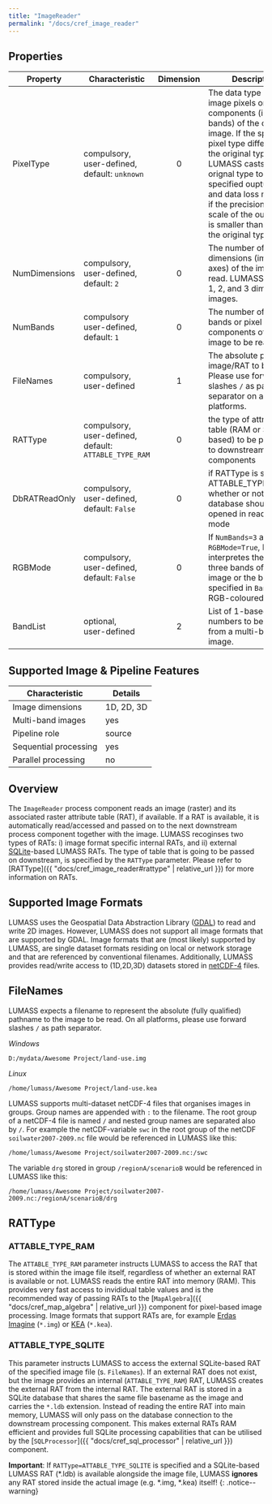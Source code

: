 ```yaml
---
title: "ImageReader"
permalink: "/docs/cref_image_reader"
--- 
```


## Properties

 Property | Characteristic | Dimension | Description 
----------|----------------|:-----------:|-------------
PixelType | compulsory,<br>user-defined, default: `unknown`  | 0 | The data type of the image pixels or pixel components (image bands) of the output image. If the specified pixel type differs from the original type, LUMASS casts the orignal type to the specified ouptut type and data loss my occur if the precision and/or scale of the ouptut type is smaller than that of the original type.
NumDimensions | compulsory,<br>user-defined, default: `2` | 0 | The number of dimensions (image axes) of the image to be read. LUMASS supports 1, 2, and 3 dimensional images.
NumBands | compulsory<br>user-defined, default: `1` | 0 | The number of image bands or pixel components of the image to be read. 
FileNames | compulsory,<br>user-defined | 1 | The absolute path to the image/RAT to be read. Please use forward slashes `/` as path separator on all platforms.
RATType   | compulsory,<br>user-defined, default: `ATTABLE_TYPE_RAM` | 0 | the type of attribute table (RAM or SQLite-based) to be provided to downstream components
DbRATReadOnly | compulsory,<br>user-defined, default: `False` | 0 | if RATType is set to ATTABLE_TYPE_SQLITE, whether or not the database should be opened in read-only mode
RGBMode | compulsory,<br>user-defined, default: `False` | 0 | If `NumBands=3` and `RGBMode=True`, LUMASS interpretes the first three bands of the image or the bands specified in `BandList` as RGB-coloured image.
BandList | optional,<br>user-defined | 2 | List of 1-based band numbers to be read from a multi-band image.

## Supported Image & Pipeline Features

Characteristic | Details 
---------------|---------------
Image dimensions | 1D, 2D, 3D  
Multi-band images | yes
Pipeline role | source
Sequential processing | yes
Parallel processing | no

## Overview

The `ImageReader` process component reads an image (raster) and its associated raster attribute table (RAT), if available. If a RAT is available, it is automatically read/accessed and passed on to the next downstream process component together with the image. LUMASS recoginses two types of RATs: i) image format specific internal RATs, and ii) external [SQLite](https://www.sqlite.org)-based LUMASS RATs. The type of table that is going to be passed on downstream, is specified by the `RATType` parameter. Please refer to [RATType]({{ "docs/cref_image_reader#rattype" | relative_url }}) for more information on RATs. 

## Supported Image Formats

LUMASS uses the Geospatial Data Abstraction Library ([GDAL](https://gdal.org/index.html)) to read and write 2D images. However, LUMASS does not support all image formats that are supported by GDAL. Image formats that are (most likely) supported by LUMASS, are single dataset formats residing on local or network storage and that are referenced by conventional filenames. Additionally, LUMASS provides read/write access to (1D,2D,3D) datasets stored in [netCDF-4](https://www.unidata.ucar.edu/software/netcdf/documentation/historic/netcdf/NetCDF_002d4-Format.html#NetCDF_002d4-Format) files. 

## FileNames

LUMASS expects a filename to represent the absolute (fully qualified) pathname to the image to be read. On all platforms, please use forward slashes `/` as path separator. 

*Windows*

```
D:/mydata/Awesome Project/land-use.img
```

*Linux*

```
/home/lumass/Awesome Project/land-use.kea
```

LUMASS supports multi-dataset netCDF-4 files that organises images in groups. Group names are appended with `:` to the filename. The root group of a netCDF-4 file is named `/` and nested group names are separated also by `/`. For example the netCDF-variable `swc` in the root group of the netCDF `soilwater2007-2009.nc` file would be referenced in LUMASS like this:

```
/home/lumass/Awesome Project/soilwater2007-2009.nc:/swc
```

The variable `drg` stored in group `/regionA/scenarioB` would be referenced in LUMASS like this:

```
/home/lumass/Awesome Project/soilwater2007-2009.nc:/regionA/scenarioB/drg
```

## RATType

### ATTABLE_TYPE_RAM

The `ATTABLE_TYPE_RAM` parameter instructs LUMASS to access the RAT that is stored within the image file itself, regardless of whether an external RAT is available or not. LUMASS reads the entire RAT into memory (RAM). This provides very fast access to invididual table values and is the recommended way of passing RATs to the [`MapAlgebra`]({{ "docs/cref_map_algebra" | relative_url }}) component for pixel-based image processing. Image formats that support RATs are, for example [Erdas Imagine](https://gdal.org/drivers/raster/hfa.html) (`*.img`) or [KEA](https://gdal.org/drivers/raster/kea.html) (`*.kea`).

### ATTABLE_TYPE_SQLITE

This parameter instructs LUMASS to access the external SQLite-based RAT of the specified image file (s. `FileNames`). If an external RAT does not exist, but the image provides an internal (`ATTABLE_TYPE_RAM`) RAT, LUMASS creates the external RAT from the internal RAT. The external RAT is stored in a SQLite database that shares the same file basename as the image and carries the `*.ldb` extension. Instead of reading the entire RAT into main memory, LUMASS will only pass on the database connection to the downstream processing component. This makes external RATs RAM efficient and provides full SQLite processing capabilities that can be utilised by the [`SQLProcessor`]({{ "docs/cref_sql_processor" | relative_url }}) component.

**Important**: If `RATType=ATTABLE_TYPE_SQLITE` is specified and a SQLite-based LUMASS RAT (\*.ldb) is available alongside the image file, LUMASS **ignores** any RAT stored inside the actual image (e.g. *.img, *.kea) itself! 
{: .notice--warning}
